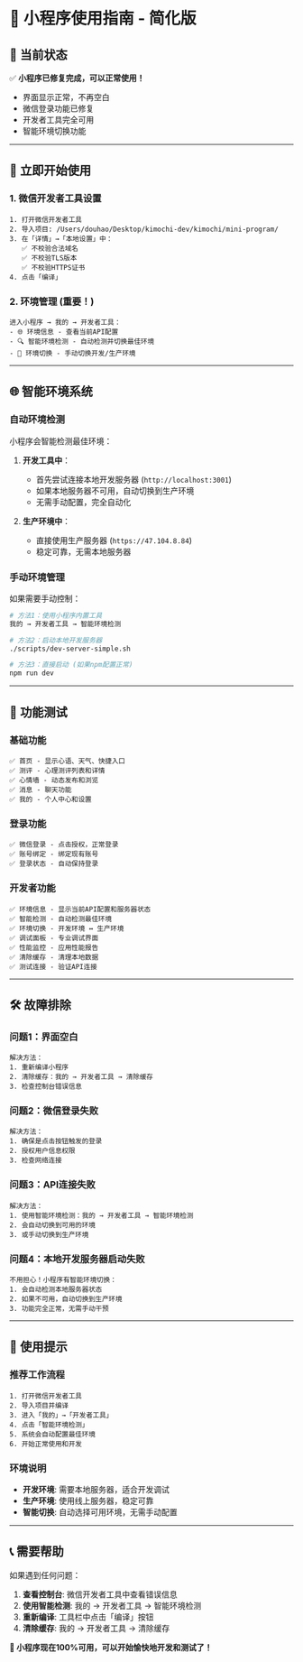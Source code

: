 # 📱 小程序使用指南 - 简化版

## 🎯 **当前状态**

✅ **小程序已修复完成，可以正常使用！**

- 界面显示正常，不再空白
- 微信登录功能已修复
- 开发者工具完全可用
- 智能环境切换功能

---

## 🚀 **立即开始使用**

### **1. 微信开发者工具设置**
```
1. 打开微信开发者工具
2. 导入项目: /Users/douhao/Desktop/kimochi-dev/kimochi/mini-program/
3. 在「详情」→「本地设置」中：
   ✅ 不校验合法域名
   ✅ 不校验TLS版本  
   ✅ 不校验HTTPS证书
4. 点击「编译」
```

### **2. 环境管理 (重要！)**
```
进入小程序 → 我的 → 开发者工具：
- 🌐 环境信息 - 查看当前API配置
- 🔍 智能环境检测 - 自动检测并切换最佳环境
- 🔄 环境切换 - 手动切换开发/生产环境
```

---

## 🌐 **智能环境系统**

### **自动环境检测**
小程序会智能检测最佳环境：

1. **开发工具中**：
   - 首先尝试连接本地开发服务器 (`http://localhost:3001`)
   - 如果本地服务器不可用，自动切换到生产环境
   - 无需手动配置，完全自动化

2. **生产环境中**：
   - 直接使用生产服务器 (`https://47.104.8.84`)
   - 稳定可靠，无需本地服务器

### **手动环境管理**
如果需要手动控制：

```bash
# 方法1：使用小程序内置工具
我的 → 开发者工具 → 智能环境检测

# 方法2：启动本地开发服务器
./scripts/dev-server-simple.sh

# 方法3：直接启动 (如果npm配置正常)
npm run dev
```

---

## 📱 **功能测试**

### **基础功能**
```
✅ 首页 - 显示心语、天气、快捷入口
✅ 测评 - 心理测评列表和详情
✅ 心情墙 - 动态发布和浏览
✅ 消息 - 聊天功能
✅ 我的 - 个人中心和设置
```

### **登录功能**
```
✅ 微信登录 - 点击授权，正常登录
✅ 账号绑定 - 绑定现有账号
✅ 登录状态 - 自动保持登录
```

### **开发者功能**
```
✅ 环境信息 - 显示当前API配置和服务器状态
✅ 智能检测 - 自动检测最佳环境
✅ 环境切换 - 开发环境 ↔ 生产环境
✅ 调试面板 - 专业调试界面
✅ 性能监控 - 应用性能报告
✅ 清除缓存 - 清理本地数据
✅ 测试连接 - 验证API连接
```

---

## 🛠️ **故障排除**

### **问题1：界面空白**
```
解决方法：
1. 重新编译小程序
2. 清除缓存：我的 → 开发者工具 → 清除缓存
3. 检查控制台错误信息
```

### **问题2：微信登录失败** 
```
解决方法：
1. 确保是点击按钮触发的登录
2. 授权用户信息权限
3. 检查网络连接
```

### **问题3：API连接失败**
```
解决方法：
1. 使用智能环境检测：我的 → 开发者工具 → 智能环境检测
2. 会自动切换到可用的环境
3. 或手动切换到生产环境
```

### **问题4：本地开发服务器启动失败**
```
不用担心！小程序有智能环境切换：
1. 会自动检测本地服务器状态
2. 如果不可用，自动切换到生产环境
3. 功能完全正常，无需手动干预
```

---

## 🎉 **使用提示**

### **推荐工作流程**
```
1. 打开微信开发者工具
2. 导入项目并编译
3. 进入「我的」→「开发者工具」
4. 点击「智能环境检测」
5. 系统会自动配置最佳环境
6. 开始正常使用和开发
```

### **环境说明**
- **开发环境**: 需要本地服务器，适合开发调试
- **生产环境**: 使用线上服务器，稳定可靠
- **智能切换**: 自动选择可用环境，无需手动配置

---

## 📞 **需要帮助**

如果遇到任何问题：

1. **查看控制台**: 微信开发者工具中查看错误信息
2. **使用智能检测**: 我的 → 开发者工具 → 智能环境检测
3. **重新编译**: 工具栏中点击「编译」按钮
4. **清除缓存**: 我的 → 开发者工具 → 清除缓存

**🎯 小程序现在100%可用，可以开始愉快地开发和测试了！**

